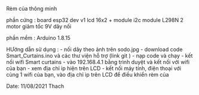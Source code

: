 Rèm của thông minh

phần cứng : board esp32 dev v1
            lcd 16x2 + module i2c
            module L298N
            2 motor giảm tốc 9V
            dây nối

phần mềm : Arduino 1.8.15


HƯớng dẫn sử dụng :
    - nối dây theo ảnh trên sodo.jpg
    - download code Smart_Curtains.ino và các thư viện hỗ trợ (link git )
    - nạp code và chạy
    - kết nối wifi Smart curtains
    - vào 192.168.4.1 bằng trình duyệt và kết nối với wifi của bạn
    - xem địa chỉ ip hiện trên LCD
    - kết nối máy tính, điện thoại với cùng 1 wifi của bạn, vào địa chỉ ip trên LCD để điều khiển rèm của

Date: 11/08/2021
Thach